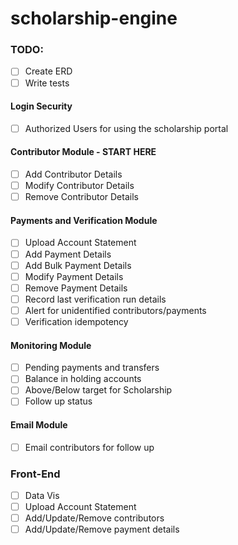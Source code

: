 # scholarship-engine

### TODO:
- [ ] Create ERD
- [ ] Write tests
#### Login Security
- [ ] Authorized Users for using the scholarship portal
#### Contributor Module - START HERE
- [ ] Add Contributor Details
- [ ] Modify Contributor Details
- [ ] Remove Contributor Details
#### Payments and Verification Module
- [ ] Upload Account Statement
- [ ] Add Payment Details
- [ ] Add Bulk Payment Details
- [ ] Modify Payment Details
- [ ] Remove Payment Details
- [ ] Record last verification run details
- [ ] Alert for unidentified contributors/payments
- [ ] Verification idempotency
#### Monitoring Module
- [ ] Pending payments and transfers
- [ ] Balance in holding accounts
- [ ] Above/Below target for Scholarship
- [ ] Follow up status
#### Email Module
- [ ] Email contributors for follow up
### Front-End
- [ ] Data Vis
- [ ] Upload Account Statement
- [ ] Add/Update/Remove contributors
- [ ] Add/Update/Remove payment details
